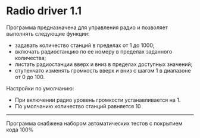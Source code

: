 # Radio driver 1.1

Программа предназначена для управления радио и позволяет выполнять следующие функции:

* задавать количество станций в пределах от 1 до 1000;
* включать радиостанцию по ее номеру в пределах заданного количества;
* листать радиостанции вверх и вниз в пределах доступных значений;
* ступенчато изменять громкость вверх и вниз с шагом 1 в диапазоне от 0 до 100.

Настройки по умолчанию:
* При включении радио уровень громкости устанавливается на 1.
* По умолчанию количество станций равняется 10
_____
Программа снабжена набором автоматических тестов с покрытием кода 100%
